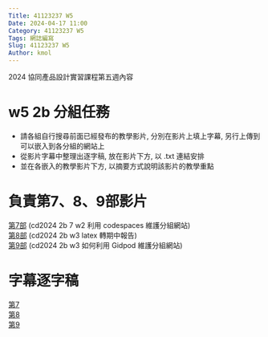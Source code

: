 ```yaml
---
Title: 41123237 W5
Date: 2024-04-17 11:00
Category: 41123237 W5
Tags: 網誌編寫
Slug: 41123237 W5
Author: kmol
---
```


2024 協同產品設計實習課程第五週內容

<!-- PELICAN_END_SUMMARY -->

# w5 2b 分組任務
* 請各組自行搜尋前面已經發布的教學影片, 分別在影片上填上字幕, 另行上傳到可以嵌入到各分組的網站上 <br>
* 從影片字幕中整理出逐字稿, 放在影片下方, 以 .txt 連結安排 <br>
* 並在各嵌入的教學影片下方, 以摘要方式說明該影片的教學重點 <br>

# 負責第7、8、9部影片
[第7部](https://youtu.be/HLWsVlJZuLQ) (cd2024 2b 7 w2 利用 codespaces 維護分組網站) <br>
[第8部](https://youtu.be/kPS_IFNCSQ8) (cd2024 2b w3 latex 轉期中報告) <br>
[第9部](https://youtu.be/NEU0mxKhHUM) (cd2024 2b w3 如何利用 Gidpod 維護分組網站) <br>

# 字幕逐字稿
[第7](https://nfuedu-my.sharepoint.com/:t:/g/personal/41123237_nfu_edu_tw/EcSZ5IVh0RJNjwZfcndFZzEBqv_XKAo5oKIWOaaQB8OcEg?e=93eXme) <br>
[第8](https://nfuedu-my.sharepoint.com/:t:/g/personal/41123237_nfu_edu_tw/EVC9jlAcy9lPq_6QYXscFzYBM18lSCbTtizPIsa7JZ-sPA?e=MfXDXc) <br>
[第9](https://nfuedu-my.sharepoint.com/:t:/g/personal/41123237_nfu_edu_tw/EY-qpHfZBgZMspSPBU2zYxkB4keEfbSOnsxKCd-oko11bQ?e=HYvrKL) <br>